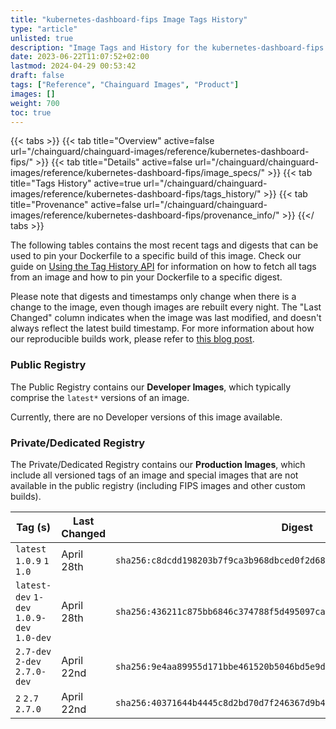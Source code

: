 ```yaml
---
title: "kubernetes-dashboard-fips Image Tags History"
type: "article"
unlisted: true
description: "Image Tags and History for the kubernetes-dashboard-fips Chainguard Image"
date: 2023-06-22T11:07:52+02:00
lastmod: 2024-04-29 00:53:42
draft: false
tags: ["Reference", "Chainguard Images", "Product"]
images: []
weight: 700
toc: true
---
```


{{< tabs >}}
{{< tab title="Overview" active=false url="/chainguard/chainguard-images/reference/kubernetes-dashboard-fips/" >}}
{{< tab title="Details" active=false url="/chainguard/chainguard-images/reference/kubernetes-dashboard-fips/image_specs/" >}}
{{< tab title="Tags History" active=true url="/chainguard/chainguard-images/reference/kubernetes-dashboard-fips/tags_history/" >}}
{{< tab title="Provenance" active=false url="/chainguard/chainguard-images/reference/kubernetes-dashboard-fips/provenance_info/" >}}
{{</ tabs >}}

The following tables contains the most recent tags and digests that can be used to pin your Dockerfile to a specific build of this image. Check our guide on [Using the Tag History API](/chainguard/chainguard-images/using-the-tag-history-api/) for information on how to fetch all tags from an image and how to pin your Dockerfile to a specific digest.

Please note that digests and timestamps only change when there is a change to the image, even though images are rebuilt every night. The "Last Changed" column indicates when the image was last modified, and doesn't always reflect the latest build timestamp. For more information about how our reproducible builds work, please refer to [this blog post](https://www.chainguard.dev/unchained/reproducing-chainguards-reproducible-image-builds).

### Public Registry
The Public Registry contains our **Developer Images**, which typically comprise the `latest*` versions of an image.

Currently, there are no Developer versions of this image available.

### Private/Dedicated Registry
The Private/Dedicated Registry contains our **Production Images**, which include all versioned tags of an image and special images that are not available in the public registry (including FIPS images and other custom builds).

| Tag (s)                                     | Last Changed | Digest                                                                    |
|---------------------------------------------|--------------|---------------------------------------------------------------------------|
|  `latest` `1.0.9` `1` `1.0`                 | April 28th   | `sha256:c8dcdd198203b7f9ca3b968dbced0f2d6862a3db61579cc229a9ee8533709582` |
|  `latest-dev` `1-dev` `1.0.9-dev` `1.0-dev` | April 28th   | `sha256:436211c875bb6846c374788f5d495097ca53143b9aab2da9fb91841f82c8bc6d` |
|  `2.7-dev` `2-dev` `2.7.0-dev`              | April 22nd   | `sha256:9e4aa89955d171bbe461520b5046bd5e9d58adb975665b6c2919c9042e025f34` |
|  `2` `2.7` `2.7.0`                          | April 22nd   | `sha256:40371644b4445c8d2bd70d7f246367d9b4b28e0fe55c31c5c7291d53593ff882` |


